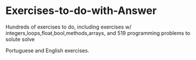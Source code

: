 # Exercises-to-do-with-Answer
Hundreds of exercises to do, including exercises w/ integers,loops,float,bool,methods,arrays, and 519 programming problems to solute solve

Portuguese and English exercises.

